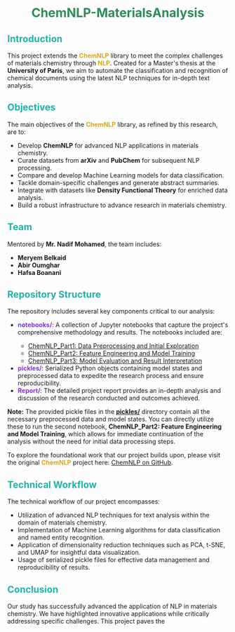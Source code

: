<h1 align="center" style="color:#2E8B57;">ChemNLP-MaterialsAnalysis</h1>

<h2 style="color:#20B2AA;">Introduction</h2>
<p>This project extends the <span style="font-weight:bold; color:#DAA520;">ChemNLP</span> library to meet the complex challenges of materials chemistry through <span style="font-weight:bold; color:#DAA520;">NLP</span>. Created for a Master's thesis at the <span style="font-weight:bold;">University of Paris</span>, we aim to automate the classification and recognition of chemical documents using the latest NLP techniques for in-depth text analysis.</p>

<h2 style="color:#20B2AA;">Objectives</h2>
<p>The main objectives of the <span style="font-weight:bold; color:#DAA520;">ChemNLP</span> library, as refined by this research, are to:</p>
<ul>
  <li>Develop <span style="font-weight:bold;">ChemNLP</span> for advanced NLP applications in materials chemistry.</li>
  <li>Curate datasets from <span style="font-weight:bold;">arXiv</span> and <span style="font-weight:bold;">PubChem</span> for subsequent NLP processing.</li>
  <li>Compare and develop Machine Learning models for data classification.</li>
  <li>Tackle domain-specific challenges and generate abstract summaries.</li>
  <li>Integrate with datasets like <span style="font-weight:bold;">Density Functional Theory</span> for enriched data analysis.</li>
  <li>Build a robust infrastructure to advance research in materials chemistry.</li>
</ul>

<h2 style="color:#20B2AA;">Team</h2>
<p>Mentored by <span style="font-weight:bold;">Mr. Nadif Mohamed</span>, the team includes:</p>
<ul>
  <li><span style="font-weight:bold;">Meryem Belkaid</span></li>
  <li><span style="font-weight:bold;">Abir Oumghar</span></li>
  <li><span style="font-weight:bold;">Hafsa Boanani</span></li>
</ul>

<h2 style="color:#20B2AA;">Repository Structure</h2>
<p>The repository includes several key components critical to our analysis:</p>
<ul>
  <li><strong style="color:#8A2BE2;">notebooks/</strong>: A collection of Jupyter notebooks that capture the project's comprehensive methodology and results. The notebooks included are:</li>
    <ul>
      <li><a href="https://github.com/AbirOumghar/ChemNLP-MaterialsAnalysis/blob/main/notebooks/ChemNLP_%20Oumghar_Boanani_Belkaid_Part1.ipynb">ChemNLP_Part1: Data Preprocessing and Initial Exploration</a></li>
      <li><a href="https://github.com/AbirOumghar/ChemNLP-MaterialsAnalysis/blob/main/notebooks/_ChemNLP_Oumghar_Boanani_Belkaid_Part2.ipynb">ChemNLP_Part2: Feature Engineering and Model Training</a></li>
      <li><a href="https://github.com/AbirOumghar/ChemNLP-MaterialsAnalysis/blob/main/notebooks/_ChemNLP%20Oumghar_Boanani_Belkaid_Part3.ipynb">ChemNLP_Part3: Model Evaluation and Result Interpretation</a></li>
    </ul>

  <li><strong style="color:#8A2BE2;">pickles/</strong>: Serialized Python objects containing model states and preprocessed data to expedite the research process and ensure reproducibility.</li>
  <li><strong style="color:#8A2BE2;">Report/</strong>: The detailed project report provides an in-depth analysis and discussion of the research conducted and outcomes achieved.</li>
</ul>

<p><strong>Note:</strong> The provided pickle files in the <strong><a href="https://github.com/AbirOumghar/ChemNLP-MaterialsAnalysis/tree/main/pickles">pickles/</strong></a> directory contain all the necessary preprocessed data and model states. You can directly utilize these to run the second notebook, <strong>ChemNLP_Part2: Feature Engineering and Model Training</strong>, which allows for immediate continuation of the analysis without the need for initial data processing steps.</p>

<p>To explore the foundational work that our project builds upon, please visit the original <span style="font-weight:bold; color:#DAA520;">ChemNLP</span> project here: <a href="https://github.com/usnistgov/chemnlp">ChemNLP on GitHub</a>.</p>

<h2 style="color:#20B2AA;">Technical Workflow</h2>
<p>The technical workflow of our project encompasses:</p>
<ul>
  <li>Utilization of advanced NLP techniques for text analysis within the domain of materials chemistry.</li>
  <li>Implementation of Machine Learning algorithms for data classification and named entity recognition.</li>
  <li>Application of dimensionality reduction techniques such as PCA, t-SNE, and UMAP for insightful data visualization.</li>
  <li>Usage of serialized pickle files for effective data management and reproducibility of results.</li>
</ul>

<h2 style="color:#20B2AA;">Conclusion</h2>
<p>Our study has successfully advanced the application of NLP in materials chemistry. We have highlighted innovative applications while critically addressing specific challenges. This project paves the
